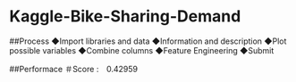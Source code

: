 # Kaggle-Bike-Sharing-Demand

##Process
◆Import libraries and data
◆Information and description
◆Plot possible variables
◆Combine columns
◆Feature Engineering
◆Submit

##Performace
＃Score :　0.42959

